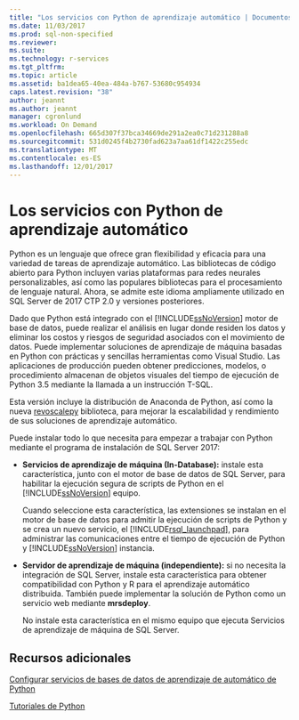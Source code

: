 ```yaml
---
title: "Los servicios con Python de aprendizaje automático | Documentos de Microsoft"
ms.date: 11/03/2017
ms.prod: sql-non-specified
ms.reviewer: 
ms.suite: 
ms.technology: r-services
ms.tgt_pltfrm: 
ms.topic: article
ms.assetid: ba1dea65-40ea-484a-b767-53680c954934
caps.latest.revision: "38"
author: jeannt
ms.author: jeannt
manager: cgronlund
ms.workload: On Demand
ms.openlocfilehash: 665d307f37bca34669de291a2ea0c71d231288a8
ms.sourcegitcommit: 531d0245f4b2730fad623a7aa61df1422c255edc
ms.translationtype: MT
ms.contentlocale: es-ES
ms.lasthandoff: 12/01/2017
---
```

# <a name="machine-learning-services-with-python"></a>Los servicios con Python de aprendizaje automático

Python es un lenguaje que ofrece gran flexibilidad y eficacia para una variedad de tareas de aprendizaje automático. Las bibliotecas de código abierto para Python incluyen varias plataformas para redes neurales personalizables, así como las populares bibliotecas para el procesamiento de lenguaje natural. Ahora, se admite este idioma ampliamente utilizado en SQL Server de 2017 CTP 2.0 y versiones posteriores.

Dado que Python está integrado con el [!INCLUDE[ssNoVersion](../../includes/ssnoversion-md.md)] motor de base de datos, puede realizar el análisis en lugar donde residen los datos y eliminar los costos y riesgos de seguridad asociados con el movimiento de datos.  Puede implementar soluciones de aprendizaje de máquina basadas en Python con prácticas y sencillas herramientas como Visual Studio. Las aplicaciones de producción pueden obtener predicciones, modelos, o procedimiento almacenan de objetos visuales del tiempo de ejecución de Python 3.5 mediante la llamada a un instrucción T-SQL.

Esta versión incluye la distribución de Anaconda de Python, así como la nueva [revoscalepy](../python/what-is-revoscalepy.md) biblioteca, para mejorar la escalabilidad y rendimiento de sus soluciones de aprendizaje automático.

Puede instalar todo lo que necesita para empezar a trabajar con Python mediante el programa de instalación de SQL Server 2017:

+ **Servicios de aprendizaje de máquina (In-Database):** instale esta característica, junto con el motor de base de datos de SQL Server, para habilitar la ejecución segura de scripts de Python en el [!INCLUDE[ssNoVersion](../../includes/ssnoversion-md.md)] equipo.
  
     Cuando seleccione esta característica, las extensiones se instalan en el motor de base de datos para admitir la ejecución de scripts de Python y se crea un nuevo servicio, el [!INCLUDE[rsql_launchpad](../../includes/rsql-launchpad-md.md)], para administrar las comunicaciones entre el tiempo de ejecución de Python y [!INCLUDE[ssNoVersion](../../includes/ssnoversion-md.md)] instancia.

+ **Servidor de aprendizaje de máquina (independiente):** si no necesita la integración de SQL Server, instale esta característica para obtener compatibilidad con Python y R para el aprendizaje automático distribuida. También puede implementar la solución de Python como un servicio web mediante **mrsdeploy**.
  
     No instale esta característica en el mismo equipo que ejecuta Servicios de aprendizaje de máquina de SQL Server.


## <a name="additional-resources"></a>Recursos adicionales

[Configurar servicios de bases de datos de aprendizaje de automático de Python](setup-python-machine-learning-services.md)

[Tutoriales de Python](../tutorials/sql-server-python-tutorials.md)
